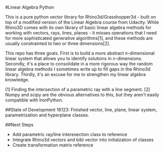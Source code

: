 #Linear Algebra Python

This is a pure python vector library for Rhino3d/Grasshopper3d - built on top of a modified version of the Linear Algebra course from Udacity. While Rhino3D comes with its own library of basic linear algebra methods for working with vectors, rays, lines, planes - it misses operations that I need for more sophisticated generative algorithms[1], and these methods are usually constrainted to two or three dimensions[2]. 

This repo has three goals. First is to build a more abstract n-dimensional linear system that allows you to identify solutions in n-dimensions. Secondly, it's a place to consolidate in a more rigorous way the random linear algebra methods I sometimes write up to fill gaps in the Rhino3d library. Thirdly, it's an  excuse for me to strengthen my linear algebra knowledge.      

[1] Finding the intersection of a parametric ray with a line segment.
[2] Numpy and scipy are the obvious alternatives to this, but they aren't easily compatible with IronPython.


##State of Development
16123: Finished vector, line, plane, linear system, parametrization and hyperplane classes. 

##Next Steps
* Add parametric ray/line interesection class to reference
* Integrate Rhino3d vectors and bibl vector into initialzation of classes
* Create transformation matrix reference
 
